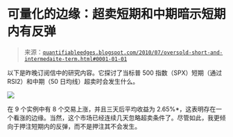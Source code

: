 <!--yml

category: 未分类

日期：2024-05-18 12:57:32

-->

# 可量化的边缘：超卖短期和中期暗示短期内有反弹

> 来源：[`quantifiableedges.blogspot.com/2010/07/oversold-short-and-intermedaite-term.html#0001-01-01`](http://quantifiableedges.blogspot.com/2010/07/oversold-short-and-intermedaite-term.html#0001-01-01)

以下是昨晚订阅信中的研究内容。它探讨了当标普 500 指数（SPX）短期（通过 RSI2）和中期（50 日均线）超卖时会发生什么。

![](https://blogger.googleusercontent.com/img/b/R29vZ2xl/AVvXsEh6jHmGmUSsSlf1Vka81VCrsxJyf3ZZS1fVqvcxTIuU-lVeLwhhTmgKE5sqNlYLVNeAtYdz886uf6B9q-_r2C9NbGwlAnBgP015XvVyz5rXoqtRlzgG9gTWs1zV0cZJkSd0Tg09yUxBFI3V/s1600/2010-07-02+png.png)

在 9 个实例中有 8 个交易上涨，并且三天后平均收益为 2.65%*，这表明存在一个看涨的边缘。当然，这个市场已经连续几天忽略超卖条件了。尽管如此，我更倾向于押注短期内的反弹，而不是押注其不会发生。
